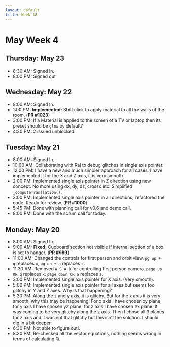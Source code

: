 ```yaml
---
layout: default
title: Week 18
---
```


# **May Week 4**
## **Thursday: May 23**
- 8:30  AM: Signed In.
- 8:00  PM: Signed out

## **Wednesday: May 22**
- 8:00  AM: Signed In.
- 1:00  PM: **Implemented:** Shift click to apply material to all the walls of the room. (**PR #1023**)
- 3:00  PM: If a Material is applied to the screen of a TV or laptop then its preset should be `glow` by default?
- 4:30  PM: 2 issued unblocked.

## **Tuesday: May 21**
- 8:00  AM: Signed In.
- 10:00 AM: Collaborating with Raj to debug glitches in single axis pointer.
- 12:00 PM: I have a new and much simpler approach for all cases. I have implemented it for the X and Z axis, it is very smooth.
- 2:00  PM: Implemented single axis pointer in Z direction using new concept. No more using dx, dy, dz, crossx etc. Simplified `_computeTranslation()`.
- 3:00  PM: Implemented single axis pointer in all directions, refactored the code. Ready for review. (**PR #1000**)
- 5:45  PM: Done with planning call for v0.6 and demo call.
- 8:00  PM: Done with the scrum call for today.

## **Monday: May 20**
- 8:00  AM: Signed In.
- 9:00  AM: **Fixed:** Cupboard section not visible if internal section of a box is set to hanger. (**PR #989**)
- 11:00 AM: Changed the controls for first person and orbit view. `pg up + q` replaces `x`, `pg dn + a` replaces `z`.
- 11:30 AM: Removed `W S A D` for controlling first person camera. `page up OR q` replaces `x`. `page down OR a` replaces `z`. 
- 3:00  PM: Implemented single axis pointer for X axis.  (Very smooth).
- 5:00  PM: Implemented single axis pointer for all axes but seems too glitchy in Y and Z axes. Why is that happening?
- 5:30  PM: Along the z and y axis, it is glitchy. But for the x axis it is very smooth, why this may be happening!
For x axis I have chosen xy plane, for y axis I have chosen yz plane, for z axis I have chosen zx plane. It was coming to be very glitchy along the z axis. Then I chose all 3 planes for z axis and it was not that glitchy but this isn't the solution. I should dig in a bit deeper.
- 6:30  PM: Not able to figure out!.
- 8:30  PM: Re-checked all the vector equations, nothing seems wrong in terms of calculating Q.
